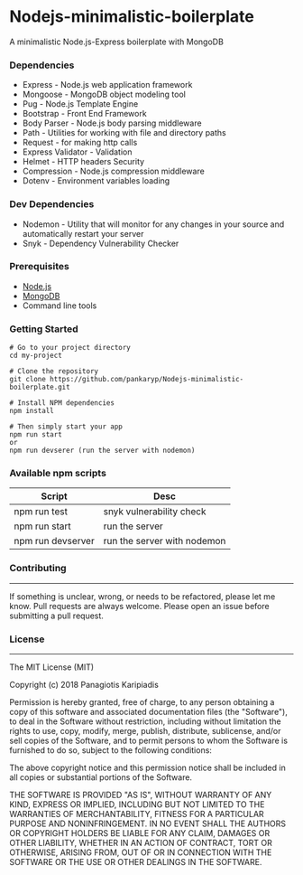 # Nodejs-minimalistic-boilerplate
A minimalistic Node.js-Express boilerplate with MongoDB

### Dependencies

* Express - Node.js web application framework
* Mongoose - MongoDB object modeling tool 
* Pug - Node.js Template Engine
* Bootstrap - Front End Framework
* Body Parser - Node.js body parsing middleware
* Path -  Utilities for working with file and directory paths
* Request - for making http calls
* Express Validator - Validation
* Helmet - HTTP headers Security
* Compression - Node.js compression middleware
* Dotenv - Environment variables loading

### Dev Dependencies

* Nodemon - Utility that will monitor for any changes in your source and automatically restart your server
* Snyk - Dependency Vulnerability Checker

### Prerequisites

* [Node.js](https://nodejs.org/en/)
* [MongoDB](https://www.mongodb.com/) 
* Command line tools

### Getting Started

```
# Go to your project directory
cd my-project

# Clone the repository
git clone https://github.com/pankaryp/Nodejs-minimalistic-boilerplate.git

# Install NPM dependencies
npm install

# Then simply start your app
npm run start
or
npm run devserer (run the server with nodemon)
```

### Available npm scripts

Script | Desc
--- | --- 
npm run test  | snyk vulnerability check
npm run start | run the server
npm run devserver | run the server with nodemon

### Contributing
---
If something is unclear, wrong, or needs to be refactored, please let me know. Pull requests are always welcome. Please open an issue before submitting a pull request. 

### License
---
The MIT License (MIT)

Copyright (c) 2018 Panagiotis Karipiadis

Permission is hereby granted, free of charge, to any person obtaining a copy of this software and associated documentation files (the "Software"), to deal in the Software without restriction, including without limitation the rights to use, copy, modify, merge, publish, distribute, sublicense, and/or sell copies of the Software, and to permit persons to whom the Software is furnished to do so, subject to the following conditions:

The above copyright notice and this permission notice shall be included in all copies or substantial portions of the Software.

THE SOFTWARE IS PROVIDED "AS IS", WITHOUT WARRANTY OF ANY KIND, EXPRESS OR IMPLIED, INCLUDING BUT NOT LIMITED TO THE WARRANTIES OF MERCHANTABILITY, FITNESS FOR A PARTICULAR PURPOSE AND NONINFRINGEMENT. IN NO EVENT SHALL THE AUTHORS OR COPYRIGHT HOLDERS BE LIABLE FOR ANY CLAIM, DAMAGES OR OTHER LIABILITY, WHETHER IN AN ACTION OF CONTRACT, TORT OR OTHERWISE, ARISING FROM, OUT OF OR IN CONNECTION WITH THE SOFTWARE OR THE USE OR OTHER DEALINGS IN THE SOFTWARE.
